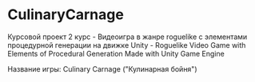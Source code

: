# CulinaryCarnage

Курсовой проект 2 курс - Видеоигра в жанре roguelike с элементами процедурной генерации на движке Unity - Roguelike Video Game with Elements of Procedural Generation Made with Unity Game Engine

Название игры: Culinary Carnage ("Кулинарная бойня")




